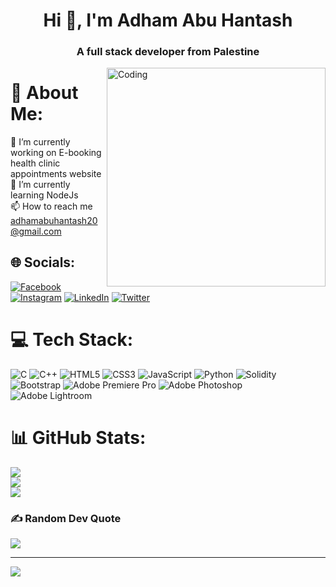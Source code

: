 <h1 align="center">Hi 👋, I'm Adham Abu Hantash</h1>
<h3 align="center">A full stack developer from Palestine</h3>
<img align="right" alt="Coding" width="350" src="https://cdn.dribbble.com/users/1162077/screenshots/5403918/focus-animation.gif"/>

# 💫 About Me:
🔭 I’m currently working on E-booking health clinic appointments website<br>🌱 I’m currently learning NodeJs<br>📫 How to reach me adhamabuhantash20@gmail.com


## 🌐 Socials:
[![Facebook](https://img.shields.io/badge/Facebook-%231877F2.svg?logo=Facebook&logoColor=white)](https://facebook.com/AdhamHantash1) [![Instagram](https://img.shields.io/badge/Instagram-%23E4405F.svg?logo=Instagram&logoColor=white)](https://instagram.com/itsadhamhantash) [![LinkedIn](https://img.shields.io/badge/LinkedIn-%230077B5.svg?logo=linkedin&logoColor=white)](https://linkedin.com/in/adham-abu-hantash) [![Twitter](https://img.shields.io/badge/Twitter-%231DA1F2.svg?logo=Twitter&logoColor=white)](https://twitter.com/itsadhamhantash) 

# 💻 Tech Stack:
![C](https://img.shields.io/badge/c-%2300599C.svg?style=for-the-badge&logo=c&logoColor=white) ![C++](https://img.shields.io/badge/c++-%2300599C.svg?style=for-the-badge&logo=c%2B%2B&logoColor=white) ![HTML5](https://img.shields.io/badge/html5-%23E34F26.svg?style=for-the-badge&logo=html5&logoColor=white) ![CSS3](https://img.shields.io/badge/css3-%231572B6.svg?style=for-the-badge&logo=css3&logoColor=white) ![JavaScript](https://img.shields.io/badge/javascript-%23323330.svg?style=for-the-badge&logo=javascript&logoColor=%23F7DF1E) ![Python](https://img.shields.io/badge/python-3670A0?style=for-the-badge&logo=python&logoColor=ffdd54) ![Solidity](https://img.shields.io/badge/Solidity-%23363636.svg?style=for-the-badge&logo=solidity&logoColor=white) ![Bootstrap](https://img.shields.io/badge/bootstrap-%23563D7C.svg?style=for-the-badge&logo=bootstrap&logoColor=white) ![Adobe Premiere Pro](https://img.shields.io/badge/Adobe%20Premiere%20Pro-9999FF.svg?style=for-the-badge&logo=Adobe%20Premiere%20Pro&logoColor=white) ![Adobe Photoshop](https://img.shields.io/badge/adobephotoshop-%2331A8FF.svg?style=for-the-badge&logo=adobephotoshop&logoColor=white) ![Adobe Lightroom](https://img.shields.io/badge/Adobe%20Lightroom-31A8FF.svg?style=for-the-badge&logo=Adobe%20Lightroom&logoColor=white)
# 📊 GitHub Stats:
![](https://github-readme-stats.vercel.app/api?username=Adham-Hantash&theme=radical&hide_border=false&include_all_commits=false&count_private=false)<br/>
![](https://github-readme-streak-stats.herokuapp.com/?user=Adham-Hantash&theme=radical&hide_border=false)<br/>
![](https://github-readme-stats.vercel.app/api/top-langs/?username=Adham-Hantash&theme=radical&hide_border=false&include_all_commits=false&count_private=false&layout=compact)

### ✍️ Random Dev Quote
![](https://quotes-github-readme.vercel.app/api?type=horizontal&theme=radical)

---
[![](https://visitcount.itsvg.in/api?id=Adham-Hantash&icon=0&color=11)](https://visitcount.itsvg.in)

<!-- Proudly created with GPRM ( https://gprm.itsvg.in ) -->

